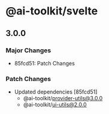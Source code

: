# @ai-toolkit/svelte

## 3.0.0

### Major Changes

- 85fcd51: Patch Changes

### Patch Changes

- Updated dependencies [85fcd51]
  - @ai-toolkit/provider-utils@3.0.0
  - @ai-toolkit/ui-utils@2.0.0
